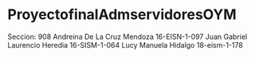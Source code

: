 # ProyectofinalAdmservidoresOYM
Seccion: 908
Andreina De La Cruz Mendoza 16-EISN-1-097
Juan Gabriel Laurencio Heredia 16-SISM-1-064
Lucy Manuela Hidalgo 18-eism-1-178

